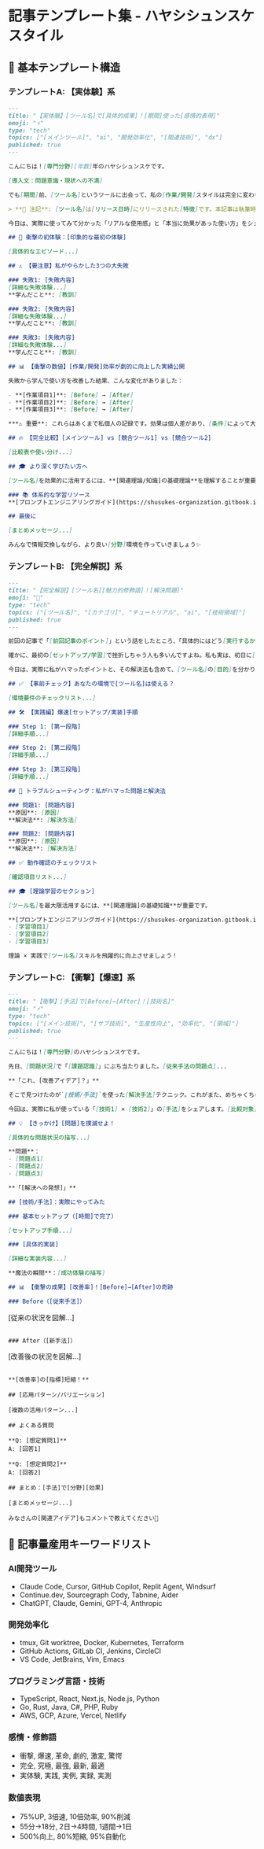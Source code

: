 # 記事テンプレート集 - ハヤシシュンスケスタイル

## 📝 基本テンプレート構造

### テンプレートA: 【実体験】系
```markdown
---
title: "【実体験】[ツール名]で[具体的成果]！[期間]使った[感情的表現]"
emoji: "⚡"
type: "tech"
topics: ["[メインツール]", "ai", "開発効率化", "[関連技術]", "dx"]
published: true
---

こんにちは！[専門分野][年数]年のハヤシシュンスケです。

[導入文：問題意識・現状への不満]

でも[期間]前、[ツール名]というツールに出会って、私の[作業/開発]スタイルは完全に変わりました。今では「これなしでは[作業]にならない」レベルまで依存しています（笑）

> **📝 注記**: [ツール名]は[リリース日時]にリリースされた[特徴]です。本記事は執筆時点での個人的な体験に基づいています。

今日は、実際に使ってみて分かった「リアルな使用感」と「本当に効果があった使い方」をシェアします。

## 🚀 衝撃の初体験：[印象的な最初の体験]

[具体的なエピソード...]

## ⚠️ 【要注意】私がやらかした3つの大失敗

### 失敗1: [失敗内容]
[詳細な失敗体験...]
**学んだこと**: [教訓]

### 失敗2: [失敗内容]
[詳細な失敗体験...]
**学んだこと**: [教訓]

### 失敗3: [失敗内容]
[詳細な失敗体験...]
**学んだこと**: [教訓]

## 📊 【衝撃の数値】[作業/開発]効率が劇的に向上した実績公開

失敗から学んで使い方を改善した結果、こんな変化がありました：

- **[作業項目1]**: [Before] → [After]
- **[作業項目2]**: [Before] → [After]
- **[作業項目3]**: [Before] → [After]

***⚠️ 重要**: これらはあくまで私個人の記録です。効果は個人差があり、[条件]によって大きく異なります。*

## 🔥 【完全比較】[メインツール] vs [競合ツール1] vs [競合ツール2]

[比較表や使い分け...]

## 🎓 より深く学びたい方へ

[ツール名]を効果的に活用するには、**[関連理論/知識]の基礎理論**を理解することが重要です。

### 📚 体系的な学習リソース
**[プロンプトエンジニアリングガイド](https://shusukes-organization.gitbook.io/shunsukepuronputodezain/)**では、[関連技法]の理論的背景を詳しく解説しています。

## 最後に

[まとめメッセージ...]

みんなで情報交換しながら、より良い[分野]環境を作っていきましょう✨
```

### テンプレートB: 【完全解説】系
```markdown
---
title: "【完全解説】[ツール名][魅力的修飾語]！[解決問題]"
emoji: "🚀"
type: "tech"
topics: ["[ツール名]", "[カテゴリ]", "チュートリアル", "ai", "[技術領域]"]
published: true
---

前回の記事で「[前回記事のポイント]」という話をしたところ、「具体的にはどう[実行するか]？」というコメントをたくさんいただきました。

確かに、最初の[セットアップ/学習]で挫折しちゃう人も多いんですよね。私も実は、初日に[回数]回も[失敗内容]に失敗しました（汗）

今日は、実際に私がハマったポイントと、その解決法も含めて、[ツール名]の[目的]を分かりやすく解説します！

## ✅ 【事前チェック】あなたの環境で[ツール名]は使える？

[環境要件のチェックリスト...]

## 🛠️ 【実践編】爆速[セットアップ/実装]手順

### Step 1: [第一段階]
[詳細手順...]

### Step 2: [第二段階]
[詳細手順...]

### Step 3: [第三段階]
[詳細手順...]

## 🚨 トラブルシューティング：私がハマった問題と解決法

### 問題1: [問題内容]
**原因**: [原因]
**解決法**: [解決方法]

### 問題2: [問題内容]
**原因**: [原因]
**解決法**: [解決方法]

## ✅ 動作確認のチェックリスト

[確認項目リスト...]

## 🎓 [理論学習のセクション]

[ツール名]を最大限活用するには、**[関連理論]の基礎知識**が重要です。

**[プロンプトエンジニアリングガイド](https://shusukes-organization.gitbook.io/shunsukepuronputodezain/)**で以下を学習してください：
- [学習項目1]
- [学習項目2]
- [学習項目3]

理論 × 実践で[ツール名]スキルを飛躍的に向上させましょう！
```

### テンプレートC: 【衝撃】【爆速】系
```markdown
---
title: "【衝撃】[手法]で[Before]→[After]！[技術名]"
emoji: "⚡"
type: "tech"
topics: ["[メイン技術]", "[サブ技術]", "生産性向上", "効率化", "[領域]"]
published: true
---

こんにちは！[専門分野]のハヤシシュンスケです。

先日、[問題状況]で「[課題認識]」にぶち当たりました。[従来手法の問題点]...

**「これ、[改善アイデア]？」**

そこで見つけたのが`[技術/手法]`を使った[解決手法]テクニック。これがまた、めちゃくちゃ便利だったんです！

今回は、実際に私が使っている「[技術1] × [技術2]」の[手法]をシェアします。[比較対象]よりも手軽で、すぐに試せますよ！

## 💡 【きっかけ】[問題]を撲滅せよ！

[具体的な問題状況の描写...]

**問題**：
- [問題点1]
- [問題点2]
- [問題点3]

**「[解決への発想]」**

## [技術/手法]：実際にやってみた

### 基本セットアップ（[時間]で完了）

[セットアップ手順...]

### [具体的実装]

[詳細な実装内容...]

**魔法の瞬間**：[成功体験の描写]

## 📊 【衝撃の成果】[改善率]！[Before]→[After]の奇跡

### Before（[従来手法]）
```
[従来の状況を図解...]
```

### After（[新手法]）
```
[改善後の状況を図解...]
```

**[改善率]の[指標]短縮！**

## [応用パターン/バリエーション]

[複数の活用パターン...]

## よくある質問

**Q: [想定質問1]**
A: [回答1]

**Q: [想定質問2]**
A: [回答2]

## まとめ：[手法]で[分野][効果]

[まとめメッセージ...]

みなさんの[関連アイデア]もコメントで教えてください🚀
```

## 🎯 記事量産用キーワードリスト

### AI開発ツール
- Claude Code, Cursor, GitHub Copilot, Replit Agent, Windsurf
- Continue.dev, Sourcegraph Cody, Tabnine, Aider
- ChatGPT, Claude, Gemini, GPT-4, Anthropic

### 開発効率化
- tmux, Git worktree, Docker, Kubernetes, Terraform
- GitHub Actions, GitLab CI, Jenkins, CircleCI
- VS Code, JetBrains, Vim, Emacs

### プログラミング言語・技術
- TypeScript, React, Next.js, Node.js, Python
- Go, Rust, Java, C#, PHP, Ruby
- AWS, GCP, Azure, Vercel, Netlify

### 感情・修飾語
- 衝撃, 爆速, 革命, 劇的, 激変, 驚愕
- 完全, 究極, 最強, 最新, 最適
- 実体験, 実践, 実例, 実録, 実測

### 数値表現
- 75%UP, 3倍速, 10倍効率, 90%削減
- 55分→18分, 2日→4時間, 1週間→1日
- 500%向上, 80%短縮, 95%自動化